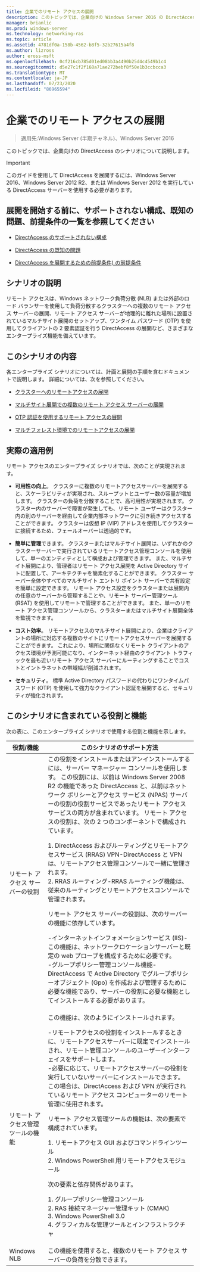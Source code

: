```yaml
---
title: 企業でのリモート アクセスの展開
description: このトピックでは、企業向けの Windows Server 2016 の DirectAccess シナリオの概要について説明します。
manager: brianlic
ms.prod: windows-server
ms.technology: networking-ras
ms.topic: article
ms.assetid: 4781df0a-158b-4562-b8f5-32b27615a4f8
ms.author: lizross
author: eross-msft
ms.openlocfilehash: 0cf216cb785d01ed08bb3a4490b25d4c4549b1c4
ms.sourcegitcommit: d5e27c1f2f168a71ae272bebf8f50e1b3ccbcca3
ms.translationtype: MT
ms.contentlocale: ja-JP
ms.lasthandoff: 07/23/2020
ms.locfileid: "86965594"
---
```

# <a name="deploy-remote-access-in-an-enterprise"></a>企業でのリモート アクセスの展開

>適用先:Windows Server (半期チャネル)、Windows Server 2016

このトピックでは、企業向けの DirectAccess のシナリオについて説明します。  
  
  
> [!IMPORTANT]  
> このガイドを使用して DirectAccess を展開するには、Windows Server 2016、Windows Server 2012 R2、または Windows Server 2012 を実行している DirectAccess サーバーを使用する必要があります。  
  
## <a name="before-you-begin-deploying-see-the-list-of-unsupported-configurations-known-issues-and-prerequisites"></a>展開を開始する前に、サポートされない構成、既知の問題、前提条件の一覧を参照してください  
  
-   [DirectAccess のサポートされない構成](../directaccess/directaccess-unsupported-configurations.md)  
  
-   [DirectAccess の既知の問題](../directaccess/directaccess-known-issues.md)  
  
-   [DirectAccess を展開するための前提条件) の前提条件](../directaccess/prerequisites-for-deploying-directaccess.md)  
  
## <a name="scenario-description"></a><a name="BKMK_OVER"></a>シナリオの説明  
リモート アクセスは、Windows ネットワーク負荷分散 (NLB) または外部のロード バランサーを使用して負荷分散するクラスターへの複数のリモート アクセス サーバーの展開、リモート アクセス サーバーが地理的に離れた場所に設置されているマルチサイト展開のセットアップ、ワンタイム パスワード (OTP) を使用してクライアントの 2 要素認証を行う DirectAccess の展開など、さまざまなエンタープライズ機能を備えています。  
  
## <a name="in-this-scenario"></a>このシナリオの内容  
各エンタープライズ シナリオについては、計画と展開の手順を含むドキュメントで説明します。 詳細については、次を参照してください。  
  
-   [クラスターへのリモートアクセスの展開](cluster/Deploy-Remote-Access-In-Cluster.md)  
  
-   [マルチサイト展開での複数のリモート アクセス サーバーの展開](multisite/Deploy-Multiple-Remote-Access-Servers-in-a-Multisite-Deployment.md)  
  
-   [OTP 認証を使用するリモート アクセスの展開](otp/Deploy-RA-OTP.md)  
  
-   [マルチフォレスト環境でのリモートアクセスの展開](multi-forest/Deploy-Remote-Access-in-a-Multi-Forest-Environment.md)  
  
## <a name="practical-applications"></a><a name="BKMK_APP"></a>実際の適用例  
リモート アクセスのエンタープライズ シナリオでは、次のことが実現されます。  
  
-   **可用性の向上**。 クラスターに複数のリモートアクセスサーバーを展開すると、スケーラビリティが実現され、スループットとユーザー数の容量が増加します。 クラスターの負荷を分散することで、高可用性が実現されます。 クラスター内のサーバーで障害が発生しても、リモート ユーザーはクラスター内の別のサーバーを経由して企業内部ネットワークに引き続きアクセスすることができます。 クラスターは仮想 IP (VIP) アドレスを使用してクラスターに接続するため、フェールオーバーは透過的です。  
  
-   **簡単に管理**できます。 クラスターまたはマルチサイト展開は、いずれかのクラスターサーバーで実行されているリモートアクセス管理コンソールを使用して、単一のエンティティとして構成および管理できます。 また、マルチサイト展開により、管理者はリモート アクセス展開を Active Directory サイトに配置して、アーキテクチャを簡素化することができます。 クラスター サーバー全体やすべてのマルチサイト エントリ ポイント サーバーで共有設定を簡単に設定できます。 リモート アクセス設定をクラスターまたは展開内の任意のサーバーから管理することや、リモート サーバー管理ツール (RSAT) を使用してリモートで管理することができます。 また、単一のリモート アクセス管理コンソールから、クラスターまたはマルチサイト展開全体を監視できます。  
  
-   **コスト効率**。 リモートアクセスのマルチサイト展開により、企業はクライアントの場所に対応する複数のサイトにリモートアクセスサーバーを展開することができます。 これにより、場所に関係なくリモート クライアントのアクセス環境が予測可能になり、インターネット経由のクライアント トラフィックを最も近いリモート アクセス サーバーにルーティングすることでコストとイントラネットの帯域幅が削減されます。  
  
-   **セキュリティ**。 標準 Active Directory パスワードの代わりにワンタイムパスワード (OTP) を使用して強力なクライアント認証を展開すると、セキュリティが強化されます。  
  
## <a name="roles-and-features-included-in-this-scenario"></a><a name="BKMK_NEW"></a>このシナリオに含まれている役割と機能  
次の表に、このエンタープライズ シナリオで使用する役割と機能を示します。  
  
|役割/機能|このシナリオのサポート方法|  
|---------|-----------------|  
|リモート アクセス サーバーの役割|この役割をインストールまたはアンインストールするには、サーバー マネージャー コンソールを使用します。 この役割には、以前は Windows Server 2008 R2 の機能であった DirectAccess と、以前はネットワーク ポリシーとアクセス サービス (NPAS) サーバーの役割の役割サービスであったリモート アクセス サービスの両方が含まれています。 リモート アクセスの役割は、次の 2 つのコンポーネントで構成されています。<p>1. DirectAccess およびルーティングとリモートアクセスサービス (RRAS) VPN-DirectAccess と VPN は、リモートアクセス管理コンソールで一緒に管理されます。<br />2. RRAS ルーティング-RRAS ルーティング機能は、従来のルーティングとリモートアクセスコンソールで管理されます。<p>リモート アクセス サーバーの役割は、次のサーバーの機能に依存しています。<p>-インターネットインフォメーションサービス (IIS)-この機能は、ネットワークロケーションサーバーと既定の web プローブを構成するために必要です。<br />-グループポリシー管理コンソール機能-DirectAccess で Active Directory でグループポリシーオブジェクト (Gpo) を作成および管理するために必要な機能であり、サーバーの役割に必要な機能としてインストールする必要があります。|  
|リモート アクセス管理ツールの機能|この機能は、次のようにインストールされます。<p>-リモートアクセスの役割をインストールするときに、リモートアクセスサーバーに既定でインストールされ、リモート管理コンソールのユーザーインターフェイスをサポートします。<br />-必要に応じて、リモートアクセスサーバーの役割を実行していないサーバーにインストールできます。 この場合は、DirectAccess および VPN が実行されているリモート アクセス コンピューターのリモート管理に使用されます。<p>リモート アクセス管理ツールの機能は、次の要素で構成されています。<p>1. リモートアクセス GUI およびコマンドラインツール<br />2. Windows PowerShell 用リモートアクセスモジュール<p>次の要素と依存関係があります。<p>1. グループポリシー管理コンソール<br />2. RAS 接続マネージャー管理キット (CMAK)<br />3. Windows PowerShell 3.0<br />4. グラフィカルな管理ツールとインフラストラクチャ|  
|Windows NLB|この機能を使用すると、複数のリモート アクセス サーバーの負荷を分散できます。|  
  

  

